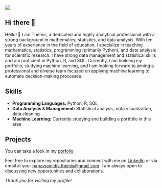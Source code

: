 ![](https://media.licdn.com/dms/image/D4D16AQEM9Yxegbsebg/profile-displaybackgroundimage-shrink_350_1400/0/1682282572323?e=1726704000&v=beta&t=7tlbt6S1f1AiLgWoDr_L3Kg4IMu5c9StGO3I1-XjmKg)

## Hi there 👋

Hello! 👋 I am Themis, a dedicated and highly analytical professional with a strong background in mathematics, statistics, and data analysis. With ten years of experience in the field of education, I specialize in teaching mathematics, statistics, programming (primarily Python), and data analysis for scientific research. I have strong data management and statistical skills and am proficient in Python, R, and SQL. Currently, I am building my portfolio, studying machine learning, and I am looking forward to joining a professional and diverse team focused on applying machine learning to automate decision-making processes.

## Skills

- **Programming Languages:** Python, R, SQL
- **Data Analysis & Management:** Statistical analysis, data visualization, data cleaning
- **Machine Learning:** Currently studying and building a portfolio in this area

## Projects

You can take a look in my [porfolio](https://themispap.github.io/)

Feel free to explore my repositories and connect with me on [LinkedIn]([your-linkedin-profile-url](https://www.linkedin.com/in/papavramidisthemis/)) or via email at your [papavramidis.themis@gmail.com](mailto:papavramidis.themis@gmail.com). I am always open to discussing new opportunities and collaborations.

_Thank you for visiting my profile!_

